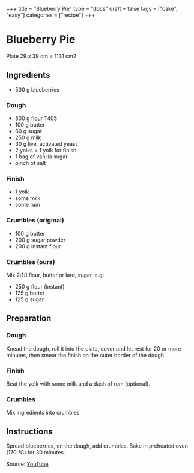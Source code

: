 +++
title = "Blueberry Pie"
type = "docs"
draft = false
tags = ["cake", "easy"]
categories = ["recipe"]
+++

# Blueberry Pie

Plate  29 x 39 cm = 1131 cm2


## Ingredients

- 500 g blueberries

### Dough

- 500 g flour T405
- 100 g butter
- 60 g sugar
- 250 g milk
- 30 g live, activated yeast
- 2 yolks + 1 yolk for finish
- 1 bag of vanilla sugar
- pinch of salt

### Finish

- 1 yolk
- some milk
- some rum

### Crumbles (original)

- 100 g butter
- 200 g sugar powder
- 200 g instant flour

### Crumbles (ours)

Mix 2:1:1 flour, butter or lard, sugar, e.g:

- 250 g flour (instant)
- 125 g butter
- 125 g sugar

## Preparation

### Dough

Knead the dough, roll it into the plate, cover and let rest for 20 or more minutes, then smear the finish on the outer border of the dough.

### Finish

Beat the yolk with some milk and a dash of rum (optional).

### Crumbles

Mix ingredients into crumbles

## Instructions

Spread blueberries, on the dough, add crumbles. Bake in preheated oven (170 °C) for 30 minutes.

Source: [YouTube][ytlink]

[ytlink]: https://www.youtube.com/watch?v=OY3HikZThS8
